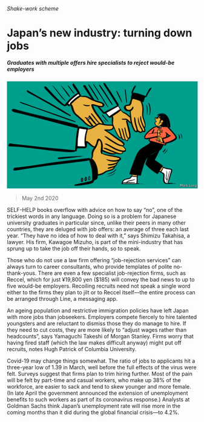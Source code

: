 ###### Shake-work scheme

# Japan’s new industry: turning down jobs 

##### Graduates with multiple offers hire specialists to reject would-be employers 

![image](images/20200502_ASD002_0.jpg) 

> May 2nd 2020 

SELF-HELP books overflow with advice on how to say “no”, one of the trickiest words in any language. Doing so is a problem for Japanese university graduates in particular since, unlike their peers in many other countries, they are deluged with job offers: an average of three each last year. “They have no idea of how to deal with it,” says Shimizu Takahisa, a lawyer. His firm, Kawagoe Mizuho, is part of the mini-industry that has sprung up to take the job off their hands, so to speak.

Those who do not use a law firm offering “job-rejection services” can always turn to career consultants, who provide templates of polite no-thank-yous. There are even a few specialist job-rejection firms, such as Reccel, which for just ¥19,800 yen ($185) will convey the bad news to up to five would-be employers. Recoiling recruits need not speak a single word either to the firms they plan to jilt or to Reccel itself—the entire process can be arranged through Line, a messaging app.


An ageing population and restrictive immigration policies have left Japan with more jobs than jobseekers. Employers compete fiercely to hire talented youngsters and are reluctant to dismiss those they do manage to hire. If they need to cut costs, they are more likely to “adjust wages rather than headcounts”, says Yamaguchi Takeshi of Morgan Stanley. Firms worry that having fired staff (which the law makes difficult anyway) might put off recruits, notes Hugh Patrick of Columbia University.

Covid-19 may change things somewhat. The ratio of jobs to applicants hit a three-year low of 1.39 in March, well before the full effects of the virus were felt. Surveys suggest that firms plan to trim hiring further. Most of the pain will be felt by part-time and casual workers, who make up 38% of the workforce, are easier to sack and tend to skew younger and more female. (In late April the government announced the extension of unemployment benefits to such workers as part of its coronavirus response.) Analysts at Goldman Sachs think Japan’s unemployment rate will rise more in the coming months than it did during the global financial crisis—to 4.2%.

